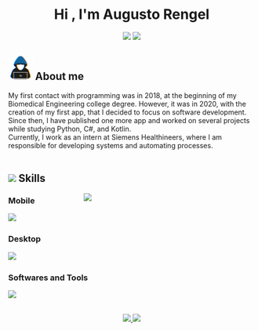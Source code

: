 <h1 align="center">Hi , I'm Augusto Rengel</h1>
<div align="center">
<a href = "mailto:contato@AugustoRengel"><img src="https://img.shields.io/badge/Gmail-D14836?style=for-the-badge&logo=gmail&logoColor=white" target="_blank"></a>
<a href="https://www.linkedin.com/in/augusto-wollace-de-lima-rengel-4922071b7/" target="_blank"><img src="https://img.shields.io/badge/-LinkedIn-%230077B5?style=for-the-badge&logo=linkedin&logoColor=white" target="_blank"></a>
</div>

## <picture><img src = "https://github.com/0xAbdulKhalid/0xAbdulKhalid/raw/main/assets/mdImages/about_me.gif" width = 50px></picture> **About me**

My first contact with programming was in 2018, at the beginning of my Biomedical Engineering college degree. However, it was in 2020, with the creation of my first app, that I decided to focus on software development. Since then, I have published one more app and worked on several projects while studying Python, C#, and Kotlin. <br>
Currently, I work as an intern at Siemens Healthineers, where I am responsible for developing systems and automating processes.
<br><br>

## <img src="https://media2.giphy.com/media/QssGEmpkyEOhBCb7e1/giphy.gif?cid=ecf05e47a0n3gi1bfqntqmob8g9aid1oyj2wr3ds3mg700bl&rid=giphy.gif" width ="25"><b> Skills</b>

<picture> <img align="right" src="https://github.com/7oSkaaa/7oSkaaa/blob/main/Images/Right_Side.gif?raw=true" width = 350px></picture>

### Mobile

<a href="https://skillicons.dev">
  <img src="https://skillicons.dev/icons?i=androidstudio,kotlin,java,firebase&perline=14" />
</a>

### Desktop

<a href="https://skillicons.dev">
  <img src="https://skillicons.dev/icons?i=cs,dotnet,py,qt&perline=14" />
</a>

### Softwares and Tools

<a href="https://skillicons.dev">
  <img src="https://skillicons.dev/icons?i=git,github,figma,unity,blender,mysql&perline=14" />
</a>

##
<p align="center">
<a href="https://github.com/AugustoRengel">
  <img height="180em" src="https://github-readme-stats.vercel.app/api?username=AugustoRengel&show_icons=true&theme=gotham&include_all_commits=false&count_private=true&rank_icon=github"/>
  <img height="180em" src="https://github-readme-stats.vercel.app/api/top-langs/?username=AugustoRengel&layout=compact&langs_count=8&theme=gotham"/>
</a>
</p>
